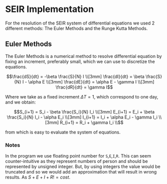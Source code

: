 # SEIR Implementation

For the resolution of the SEIR system of differential equations we used 2 different methods:
The Euler Methods and the Runge Kutta Methods.


## Euler Methods

The Euler Methods is a numerical method to resolve differential equation by fixing an increment, preferably
small, which we can use to discretize the equations.
```math
\frac{dS}{dt} = -\beta \frac{S}{N} I \\[3mm]
\frac{dI}{dt} = \beta \frac{S}{N} I - \alpha E \\[3mm]
\frac{dE}{dt} = \alpha E - \gamma I \\[3mm]
\frac{dR}{dt} = \gamma I
```
Where we take as a fixed increment $`\Delta T = 1`$, which correspond to one day, and we obtain:
```math
S_{i+1} = S_i - \beta \frac{S_i}{N} I_i \\[3mm]
E_{i+1} = E_i + \beta \frac{S_i}{N} I_i - \alpha E_i \\[3mm]
I_{i+1} = I_i + \alpha E_i - \gamma I_i \\[3mm]
R_{i+1} = R_i + \gamma I_i \\
```
from which is easy to evaluate the system of equations.

### Notes

In the program we use floating point number for `S`,`E`,`I`,`R`. This can seem counter-intuitive as they 
represent numbers of person and should be represented by unsigned integer. But, by using integers the
value would be truncated and so we would add an approximation that will result in wrong results. As 
$`S + E + I + R != cost`$.